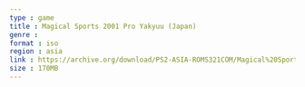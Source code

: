 ```yaml
---
type : game
title : Magical Sports 2001 Pro Yakyuu (Japan)
genre : 
format : iso
region : asia
link : https://archive.org/download/PS2-ASIA-ROMS321COM/Magical%20Sports%202001%20Pro%20Yakyuu%20%28Japan%29.7z
size : 170MB
---
```

